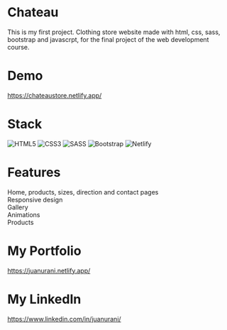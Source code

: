 # Chateau
This is my first project. Clothing store website made with html, css, sass, bootstrap and javascrpt, for the final project of the web development course.

# Demo
https://chateaustore.netlify.app/

# Stack
![HTML5](https://img.shields.io/badge/html5-%23E34F26.svg?style=for-the-badge&logo=html5&logoColor=white)
![CSS3](https://img.shields.io/badge/css3-%231572B6.svg?style=for-the-badge&logo=css3&logoColor=white)
![SASS](https://img.shields.io/badge/SASS-hotpink.svg?style=for-the-badge&logo=SASS&logoColor=white)
![Bootstrap](https://img.shields.io/badge/bootstrap-%23563D7C.svg?style=for-the-badge&logo=bootstrap&logoColor=white)
![Netlify](https://img.shields.io/badge/netlify-%23000000.svg?style=for-the-badge&logo=netlify&logoColor=#00C7B7)

# Features
Home, products, sizes, direction and contact pages <br>
Responsive design <br>
Gallery <br>
Animations <br>
Products <br>

# My Portfolio
https://juanurani.netlify.app/

# My LinkedIn
https://www.linkedin.com/in/juanurani/
